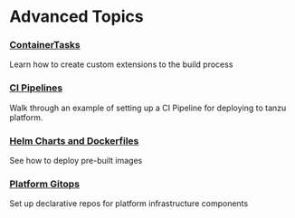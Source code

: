 # Advanced Topics

### [ContainerTasks](advanced-topics-container-tasks/README.md)
Learn how to create custom extensions to the build process

### [CI Pipelines](advanced-topics/ci-pipelines.md)

Walk through an example of setting up a CI Pipeline for deploying to tanzu platform.

### [Helm Charts and Dockerfiles](advanced-topics/helm-charts-dockerfiles.md)

See how to deploy pre-built images

### [Platform Gitops](advanced-topics-gitops/README.md)

Set up declarative repos for platform infrastructure components